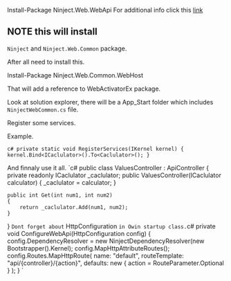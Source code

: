 ﻿Install-Package Ninject.Web.WebApi 
For additional info click this [link](http://nodogmablog.bryanhogan.net/2016/04/web-api-2-and-ninject-how-to-make-them-work-together/)
## NOTE this will install 
`Ninject` and `Ninject.Web.Common` package.

After all need to install this.

Install-Package Ninject.Web.Common.WebHost

That will add a reference to WebActivatorEx package.

Look at solution explorer, there will be a App_Start folder which includes `NinjectWebCommon.cs` file.

Register some services.

Example.

`c#
private static void RegisterServices(IKernel kernel)
{
    kernel.Bind<ICaclulator>().To<Caclulator>();
}
`


And finnaly use it all.
`c#
public class ValuesController : ApiController
{
    private readonly ICaclulator _caclulator;
    public ValuesController(ICaclulator calculator)
    {
        _caclulator = calculator;
    }
 
    public int Get(int num1, int num2)
    {
        return _caclulator.Add(num1, num2);
    }
}
`
Dont forget about ` HttpConfiguration ` in Owin startup class.
`c# 
private void ConfigureWebApi(HttpConfiguration config)
{
     config.DependencyResolver = new NinjectDependencyResolver(new Bootstrapper().Kernel);
     config.MapHttpAttributeRoutes();
     config.Routes.MapHttpRoute(
          name: "default",
          routeTemplate: "api/{controller}/{action}",
          defaults: new { action = RouteParameter.Optional }
      );
}
`